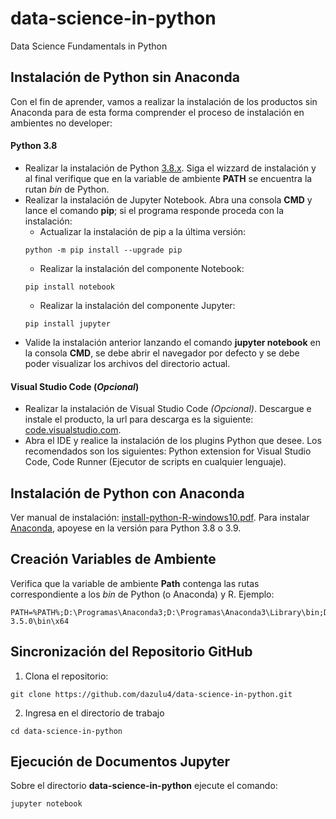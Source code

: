 # data-science-in-python
Data Science Fundamentals in Python

## Instalación de Python sin Anaconda
Con el fin de aprender, vamos a realizar la instalación de los productos sin Anaconda para de esta forma comprender el proceso de instalación en ambientes no developer:

#### Python 3.8
* Realizar la instalación de Python <a href="https://www.python.org/downloads/windows/" target="_blank">3.8.x</a>. Siga el wizzard de instalación y al final verifique que en la variable de ambiente **PATH** se encuentra la rutan *bin* de Python.
* Realizar la instalación de Jupyter Notebook. Abra una consola **CMD** y lance el comando **pip**; si el programa responde proceda con la  instalación:
  * Actualizar la instalación de pip a la última versión:
  ```
  python -m pip install --upgrade pip
  ```
  * Realizar la instalación del componente Notebook:
  ```
  pip install notebook
  ```
  * Realizar la instalación del componente Jupyter:
  ```
  pip install jupyter
  ```
* Valide la instalación anterior lanzando el comando **jupyter notebook** en la consola **CMD**, se debe abrir el navegador por defecto y se debe poder visualizar los archivos del directorio actual.

#### Visual Studio Code (*Opcional*)
* Realizar la instalación de Visual Studio Code *(Opcional)*. Descargue e instale el producto, la url para descarga es la siguiente: <a href="https://code.visualstudio.com/download" target="_blank">code.visualstudio.com</a>.
* Abra el IDE y realice la instalación de los plugins Python que desee. Los recomendados son los siguientes: Python extension for Visual Studio Code, Code Runner (Ejecutor de scripts en cualquier lenguaje).

## Instalación de Python con Anaconda
Ver manual de instalación: <a href="/install-python-R-windows10.pdf" target="_blank">install-python-R-windows10.pdf</a>. Para instalar <a href="https://docs.anaconda.com/anaconda/install/windows/" target="_blank">Anaconda</a>, apoyese en la versión para Python 3.8 o 3.9.

## Creación Variables de Ambiente
Verifica que la variable de ambiente **Path** contenga las rutas correspondiente a los *bin* de Python (o Anaconda) y R. Ejemplo:
```
PATH=%PATH%;D:\Programas\Anaconda3;D:\Programas\Anaconda3\Library\bin;D:\Programas\Anaconda3\Scripts;D:\Programas\R\R-3.5.0\bin\x64
```

## Sincronización del Repositorio GitHub
1. Clona el repositorio:
```
git clone https://github.com/dazulu4/data-science-in-python.git
```
2. Ingresa en el directorio de trabajo
```
cd data-science-in-python
```

## Ejecución de Documentos Jupyter
Sobre el directorio **data-science-in-python** ejecute el comando:
```
jupyter notebook
```

